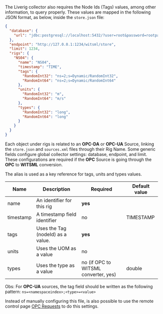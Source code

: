 The Liverig collector also requires the Node Ids (Tags) values, among other information, to query properly. These values are mapped in the following JSON format, as below, inside the `store.json` file:

```json
{
  "database": {
    "url": "jdbc:postgresql://localhost:5432/?user=root&password=rootpassword"
  },
  "endpoint": "http://127.0.0.1:1234/witsml/store",
  "limit": 1234,
  "rigs": {
    "NS04": {
      "name": "NS04",
      "timestamp": "TIME",
      "tags": {
        "RandomInt32": "ns=2;s=Dynamic/RandomInt32",
        "RandomInt64": "ns=2;s=Dynamic/RandomInt64"
      },
      "units": {
        "RandomInt32": "m",
        "RandomInt64": "m/s"
      },
      "types": {
        "RandomInt32": "long",
        "RandomInt64": "long"
      }
    }
  }
}
```

Each object under rigs is related to an **OPC-DA** or **OPC-UA** Source, linking the `store.json` and `sources.xml` files through their Rig Name. Some generic fields configure global collector settings: database, endpoint, and limit. These configurations are required if the **OPC** Source is going through the **OPC** to **WITSML** conversion.

The alias is used as a key reference for tags, units and types values.&#x20;

| Name      | Description                        | Required                             | Default value |
| --------- | ---------------------------------- | ------------------------------------ | ------------- |
| name      | An identifier for this rig         | **yes**                              |               |
| timestamp | A timestamp field identifier       | no                                   | TIMESTAMP     |
| tags      | Uses the Tag (nodeId) as a value.  | **yes**                              |               |
| units     | Uses the UOM as a value            | no                                   |               |
| types     | Uses the type as a value           | no (if OPC to WITSML converter, yes) | double        |

Obs: For **OPC-UA** sources, the tag field should be written as the following pattern: `ns=<namespaceindex>;<type>=<value>`

Instead of manually configuring this file, is also possible to use the remote control page [OPC Requests](./../remote-control/opc-requests.md) to do this settings.
